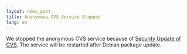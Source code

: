 ```yaml
---
layout: news_post
title: Anonymous CVS Service Stopped
lang: en
---
```


We stopped the anonymous <span class="caps">CVS</span> service because
of [Security Update of <span class="caps">CVS</span>][1]. The service
will be restarted after Debian package update.

[1]: https://ccvs.cvshome.org/servlets/NewsItemView?newsItemID=141 
